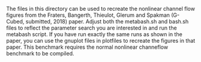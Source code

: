 The files in this directory can be used to recreate the nonlinear channel flow figures from the Fraters, Bangerth, Thieulot, Glerum and Spakman (G-Cubed, submitted, 2018) paper. Adjust both the metabash.sh and bash.sh files to reflect the parameter search you are interested in and run the metabash script. If you have run exactly the same runs as shown in the paper, you can use the gnuplot files in plotfiles to recreate the figures in that paper. This benchmark requires the normal nonlinear channeflow benchmark to be compiled. 
